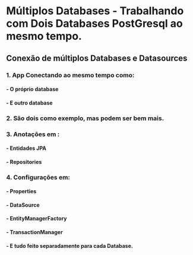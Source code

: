 # Múltiplos Databases - Trabalhando com Dois Databases PostGresql ao mesmo tempo.
## Conexão de múltiplos Databases e Datasources
### 1. App Conectando ao mesmo tempo como:
#### - O próprio database
#### - E outro database
### 2. São dois como exemplo, mas podem ser bem mais.
### 3. Anotações em :
#### - Entidades JPA
#### - Repositories
### 4. Configurações em:
#### - Properties
#### - DataSource
#### - EntityManagerFactory
#### - TransactionManager
#### - E tudo feito separadamente para cada Database.

